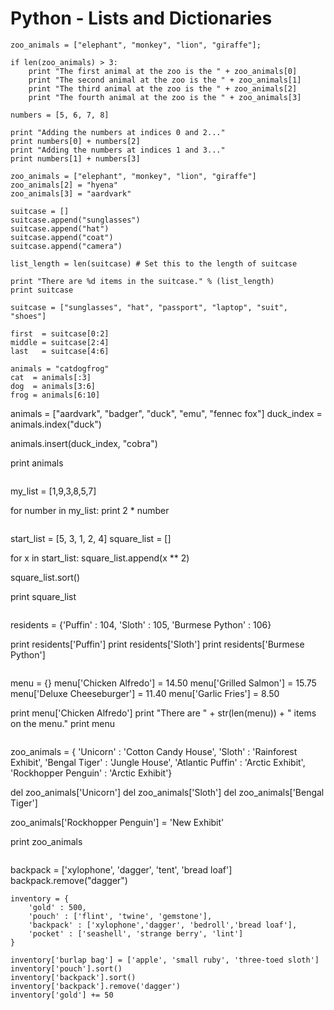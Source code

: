 # Python - Lists and Dictionaries

```
zoo_animals = ["elephant", "monkey", "lion", "giraffe"];

if len(zoo_animals) > 3:
	print "The first animal at the zoo is the " + zoo_animals[0]
	print "The second animal at the zoo is the " + zoo_animals[1]
	print "The third animal at the zoo is the " + zoo_animals[2]
	print "The fourth animal at the zoo is the " + zoo_animals[3]
```

```
numbers = [5, 6, 7, 8]

print "Adding the numbers at indices 0 and 2..."
print numbers[0] + numbers[2]
print "Adding the numbers at indices 1 and 3..."
print numbers[1] + numbers[3]
```

```
zoo_animals = ["elephant", "monkey", "lion", "giraffe"]
zoo_animals[2] = "hyena"
zoo_animals[3] = "aardvark"
```

```
suitcase = [] 
suitcase.append("sunglasses")
suitcase.append("hat")
suitcase.append("coat")
suitcase.append("camera")

list_length = len(suitcase) # Set this to the length of suitcase

print "There are %d items in the suitcase." % (list_length)
print suitcase
```

```
suitcase = ["sunglasses", "hat", "passport", "laptop", "suit", "shoes"]

first  = suitcase[0:2]  
middle = suitcase[2:4]  
last   = suitcase[4:6]  
```

```
animals = "catdogfrog"
cat  = animals[:3]   
dog  = animals[3:6]  
frog = animals[6:10] 

```
animals = ["aardvark", "badger", "duck", "emu", "fennec fox"]
duck_index =  animals.index("duck")  

animals.insert(duck_index, "cobra")

print animals 
```

```
my_list = [1,9,3,8,5,7]

for number in my_list:
    print 2 * number
```

```
start_list = [5, 3, 1, 2, 4]
square_list = []

for x in start_list:
    square_list.append(x ** 2)
    
square_list.sort()

print square_list
```

```
residents = {'Puffin' : 104, 'Sloth' : 105, 'Burmese Python' : 106}

print residents['Puffin']
print residents['Sloth']
print residents['Burmese Python']
```

```
menu = {} 
menu['Chicken Alfredo'] = 14.50
menu['Grilled Salmon'] = 15.75
menu['Deluxe Cheeseburger'] = 11.40
menu['Garlic Fries'] = 8.50

print menu['Chicken Alfredo']
print "There are " + str(len(menu)) + " items on the menu."
print menu
```

```
zoo_animals = { 
  'Unicorn' : 'Cotton Candy House',
  'Sloth' : 'Rainforest Exhibit',
  'Bengal Tiger' : 'Jungle House',
  'Atlantic Puffin' : 'Arctic Exhibit',
  'Rockhopper Penguin' : 'Arctic Exhibit'}

del zoo_animals['Unicorn']
del zoo_animals['Sloth']
del zoo_animals['Bengal Tiger']

zoo_animals['Rockhopper Penguin'] = 'New Exhibit'

print zoo_animals
```

```
backpack = ['xylophone', 'dagger', 'tent', 'bread loaf']
backpack.remove("dagger")

```
inventory = {
    'gold' : 500,
    'pouch' : ['flint', 'twine', 'gemstone'],
    'backpack' : ['xylophone','dagger', 'bedroll','bread loaf'],
    'pocket' : ['seashell', 'strange berry', 'lint']
}

inventory['burlap bag'] = ['apple', 'small ruby', 'three-toed sloth']
inventory['pouch'].sort() 
inventory['backpack'].sort()
inventory['backpack'].remove('dagger')
inventory['gold'] += 50
```